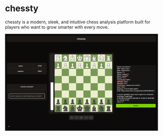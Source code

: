 # chessty

chessty is a modern, sleek, and intuitive chess analysis platform built for players who want to grow smarter with every move.

![alt text](./screenshots/main.png)
